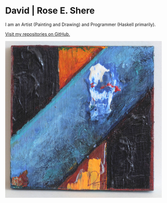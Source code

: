 # David | Rose E. Shere

I am an Artist (Painting and Drawing) and Programmer (Haskell primarily).

[Visit my repositories on GitHub.](http://wollw.com/Wollw)

![Heaven Opened Up and Bled Into the World](img/heaven_opened_up_and_bled_into_the_world.jpg)

